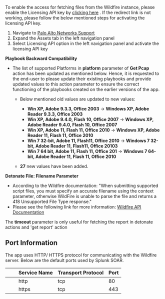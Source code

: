 To enable the access for fetching files from the Wildfire instance, please enable the Licensing API
key by [clicking here](https://support.paloaltonetworks.com/License/LicensingApi/34470) . If the
redirect link is not working, please follow the below mentioned steps for activating the licensing
API key.

1. Navigate to [Palo Alto Networks Support](https://support.paloaltonetworks.com)
1. Expand the Assets tab in the left navigation panel
1. Select Licensing API option in the left navigation panel and activate the licensing API key

**Playbook Backward Compatibility**

- The list of supported Platforms in **platform** parameter of **Get Pcap** action has been
  updated as mentioned below. Hence, it is requested to the end-user to please update their
  existing playbooks and provide updated values to this action parameter to ensure the correct
  functioning of the playbooks created on the earlier versions of the app.

  - Below mentioned old values are updated to new values:

    - **Win XP, Adobe 9.3.3, Office 2003** -> **Windows XP, Adobe Reader 9.3.3, Office 2003**
    - **Win XP, Adobe 9.4.0, Flash 10, Office 2007** -> **Windows XP, Adobe Reader 9.4.0,
      Flash 10, Office 2007**
    - **Win XP, Adobe 11, Flash 11, Office 2010** -> **Windows XP, Adobe Reader 11, Flash 11,
      Office 2010**
    - **Win 7 32-bit, Adobe 11, Flash11, Office 2010** -> **Windows 7 32-bit, Adobe Reader 11,
      Flash11, Office 20103**
    - **Win 7 64 bit, Adobe 11, Flash 11, Office 201** -> **Windows 7 64-bit, Adobe Reader 11,
      Flash 11, Office 2010**

  - **27** new values have been added.

**Detonate File: Filename Parameter**

- According to the Wildfire documentation: "When submitting supported script files, you must
  specify an accurate filename using the context parameter, otherwise WildFire is unable to parse
  the file and returns a 418 Unsupported File Type response."
- Please see the following link for more information: [Wildfire API
  Documentation](https://docs.paloaltonetworks.com/wildfire/u-v/wildfire-api/submit-files-and-links-through-the-wildfire-api/submit-a-remote-file-to-wildfire-api.html)

The **timeout** parameter is only useful for fetching the report in detonate actions and 'get
report' action

## Port Information

The app uses HTTP/ HTTPS protocol for communicating with the Wildfire server. Below are the default
ports used by Splunk SOAR.

|         Service Name | Transport Protocol | Port |
|----------------------|--------------------|------|
|         http | tcp | 80 |
|         https | tcp | 443 |
